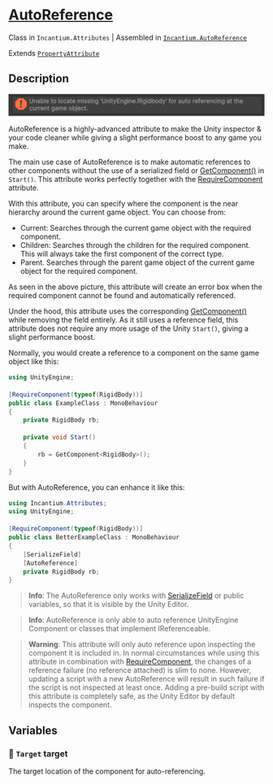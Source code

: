 ﻿# [AutoReference](../Runtime/AutoReference.cs)

Class in `Incantium.Attributes` | Assembled in [`Incantium.AutoReference`](../README.md)

Extends [`PropertyAttribute`](https://docs.unity3d.com/ScriptReference/PropertyAttribute.html)

## Description

![AutoReference](../Images~/AutoReference.png)

AutoReference is a highly-advanced attribute to make the Unity inspector & your code cleaner while giving a slight
performance boost to any game you make.

The main use case of AutoReference is to make automatic references to other components without the use of a serialized
field or [GetComponent()](https://docs.unity3d.com/6000.0/Documentation/ScriptReference/GameObject.GetComponent.html) 
in `Start()`. This attribute works perfectly together with the 
[RequireComponent](https://docs.unity3d.com/6000.0/Documentation/ScriptReference/RequireComponent.html) attribute.

With this attribute, you can specify where the component is the near hierarchy around the current game object. You can
choose from:

- Current: Searches through the current game object with the required component.
- Children: Searches through the children for the required component. This will always take the first component of the
  correct type.
- Parent. Searches through the parent game object of the current game object for the required component.

As seen in the above picture, this attribute will create an error box when the required component cannot be found and
automatically referenced.

Under the hood, this attribute uses the corresponding 
[GetComponent()](https://docs.unity3d.com/6000.0/Documentation/ScriptReference/GameObject.GetComponent.html) while
removing the field entirely. As it still uses a reference field, this attribute does not require any more usage of the
Unity `Start()`, giving a slight performance boost.

Normally, you would create a reference to a component on the same game object like this:

```csharp
using UnityEngine;

[RequireComponent(typeof(RigidBody))]
public class ExampleClass : MonoBehaviour
{
    private RigidBody rb;
    
    private void Start() 
    {
        rb = GetComponent<RigidBody>();
    }
}
```

But with AutoReference, you can enhance it like this:

```csharp
using Incantium.Attributes;
using UnityEngine;

[RequireComponent(typeof(RigidBody))]
public class BetterExampleClass : MonoBehaviour
{
    [SerializeField]
    [AutoReference]
    private RigidBody rb;
}
```

> **Info**: The AutoReference only works with 
> [SerializeField](https://docs.unity3d.com/6000.0/Documentation/ScriptReference/SerializeField.html) or public 
> variables, so that it is visible by the Unity Editor.

> **Info**: AutoReference is only able to auto reference UnityEngine Component or classes that implement IReferenceable.

> **Warning**: This attribute will only auto reference upon inspecting the component it is included in. In normal 
> circumstances while using this attribute in combination with
> [RequireComponent](https://docs.unity3d.com/6000.0/Documentation/ScriptReference/RequireComponent.html), the changes
> of a reference failure (no reference attached) is slim to none. However, updating a script with a new AutoReference
> will result in such failure if the script is not inspected at least once. Adding a pre-build script with this 
> attribute is completely safe, as the Unity Editor by default inspects the component.

## Variables

### :green_book: `Target` target

The target location of the component for auto-referencing.
